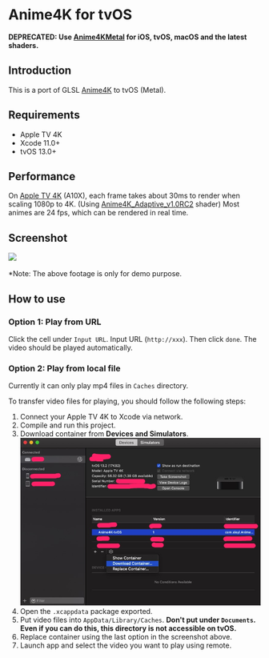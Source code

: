 #  Anime4K for tvOS

**DEPRECATED: Use [Anime4KMetal](https://github.com/imxieyi/Anime4KMetal) for iOS, tvOS, macOS and the latest shaders.**

## Introduction
This is a port of GLSL [Anime4K](https://github.com/bloc97/Anime4K) to tvOS (Metal).

## Requirements
- Apple TV 4K
- Xcode 11.0+
- tvOS 13.0+

## Performance
On [Apple TV 4K](https://en.wikipedia.org/wiki/Apple_TV#5th_generation_(4K)) (A10X), each frame takes about 30ms to render when scaling 1080p to 4K. (Using [Anime4K_Adaptive_v1.0RC2](https://github.com/bloc97/Anime4K/blob/master/glsl/Anime4K_Adaptive_v1.0RC2.glsl) shader) Most animes are 24 fps, which can be rendered in real time.

## Screenshot
![](assets/app-screenshot.png)

*Note: The above footage is only for demo purpose.

## How to use

### Option 1: Play from URL

Click the cell under `Input URL`. Input URL (`http://xxx`). Then click `done`. The video should be played automatically.

### Option 2: Play from local file

Currently it can only play mp4 files in `Caches` directory.

To transfer video files for playing, you should follow the following steps:

1. Connect your Apple TV 4K to Xcode via network.
2. Compile and run this project.
3. Download container from **Devices and Simulators**.
![Download Container](assets/download-container.jpg)
4. Open the `.xcappdata` package exported.
5. Put video files into `AppData/Library/Caches`.  **Don't put under `Documents`. Even if you can do this, this directory is not accessible on tvOS.**
6. Replace container using the last option in the screenshot above.
7. Launch app and select the video you want to play using remote.
